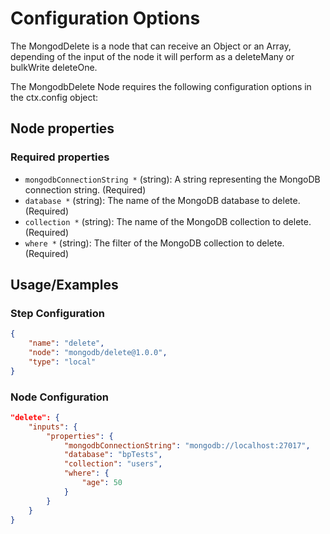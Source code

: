 # Configuration Options
The MongodDelete is a node that can receive an Object or an Array, depending of the input of the node it will perform  as a deleteMany or bulkWrite deleteOne.

The MongodbDelete Node requires the following configuration options in the ctx.config object:

## Node properties

### Required properties
- `mongodbConnectionString *` (string): A string representing the MongoDB connection string. (Required)
- `database *` (string): The name of the MongoDB database to delete. (Required)
- `collection *` (string): The name of the MongoDB collection to delete. (Required)
- `where *` (string): The filter of the MongoDB collection to delete. (Required)

## Usage/Examples
### Step Configuration

```json
{
    "name": "delete",
    "node": "mongodb/delete@1.0.0",
    "type": "local"
}
```

### Node Configuration

```json
"delete": {
    "inputs": {
        "properties": {
            "mongodbConnectionString": "mongodb://localhost:27017",
            "database": "bpTests",
            "collection": "users",
            "where": { 
                "age": 50 
            }
        }
    }
}
```


